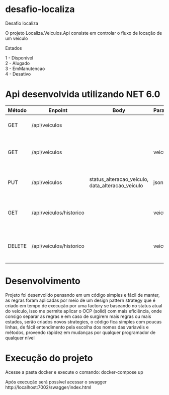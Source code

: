 # desafio-localiza
Desafio localiza

O projeto Localiza.Veiculos.Api consiste em controlar o fluxo de locação de um veículo

Estados

1 - Disponivel  
2 - Alugado  
3 - EmManutencao  
4 - Desativo  

# Api desenvolvida utilizando NET 6.0 

| Método  | Enpoint                          | Body                                             | Parameters       | Descrição                                       |
| ------- | ------------------               | ------------------------------------------------ | ---------------- | ----------------------------------------------- |
| GET     | /api/veiculos                    |                                                  |                  | Retorna todos os veículos                       |
| GET     | /api/veiculos                    |                                                  | veiculoId        | Parametro tipo int representa id do veículo     |
| PUT     | /api/veiculos                    | status_alteracao_veiculo, data_alteracao_veiculo | json             | Body json para alteração de estado              |
| GET     | /api/veiculos/historico          |                                                  | veiculoId        | Parametro tipo int representa id do veículo     |
| DELETE  | /api/veiculos/historico          |                                                  | veiculoId        | Parametro tipo int representa id do veículo     |

# Desenvolvimento
  Projeto foi desenvolido pensando em um código simples e fácil de manter, as regras foram aplicadas por meio de um design pattern strategy que é criado em tempo de execução por uma factory
se baseando no status atual do veículo, isso me permite aplicar o OCP (solid) com mais eficiência, onde consigo separar as regras e em caso de surgirem mais regras ou mais estados,
serão criados novos strategies, o código fica simples com poucas linhas, de fácil entendimento pela escolha dos nomes das variavéis e métodos, provendo rápidez em mudanças por qualquer 
programador de qualquer nível

# Execução do projeto

Acesse a pasta docker e execute o comando: 
docker-compose up 

Após execução será possível acessar o swagger 
http://localhost:7002/swagger/index.html

